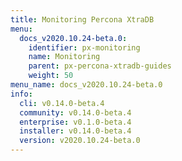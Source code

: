 ```yaml
---
title: Monitoring Percona XtraDB
menu:
  docs_v2020.10.24-beta.0:
    identifier: px-monitoring
    name: Monitoring
    parent: px-percona-xtradb-guides
    weight: 50
menu_name: docs_v2020.10.24-beta.0
info:
  cli: v0.14.0-beta.4
  community: v0.14.0-beta.4
  enterprise: v0.1.0-beta.4
  installer: v0.14.0-beta.4
  version: v2020.10.24-beta.0
---
```


